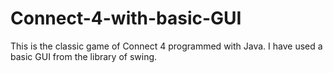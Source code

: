 # Connect-4-with-basic-GUI
This is the classic game of Connect 4 programmed with Java. I have used a basic GUI from the library of swing.
